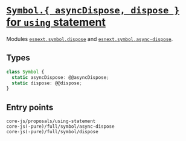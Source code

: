 # [`Symbol.{ asyncDispose, dispose }` for `using` statement](https://github.com/tc39/proposal-using-statement)

Modules [`esnext.symbol.dispose`](/packages/core-js/modules/esnext.symbol.dispose.js) and [`esnext.symbol.async-dispose`](/packages/core-js/modules/esnext.symbol.async-dispose.js).

## Types

```ts
class Symbol {
  static asyncDispose: @@asyncDispose;
  static dispose: @@dispose;
}
```

## Entry points



```
core-js/proposals/using-statement
core-js(-pure)/full/symbol/async-dispose
core-js(-pure)/full/symbol/dispose
```
